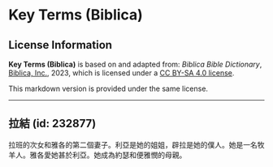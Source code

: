 # Key Terms (Biblica)

## License Information

**Key Terms (Biblica)** is based on and adapted from: _Biblica Bible Dictionary_, [Biblica, Inc.](https://www.biblica.com/), 2023, which is licensed under a [CC BY-SA 4.0 license](https://creativecommons.org/licenses/by-sa/4.0/legalcode.en).

This markdown version is provided under the same license.



--------------------------------

## 拉結 (id: 232877)

拉班的次女和雅各的第二個妻子。利亞是她的姐姐，辟拉是她的僕人。她是一名牧羊人。雅各愛她甚於利亞。她成為約瑟和便雅憫的母親。


